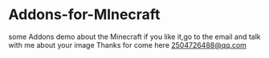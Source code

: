 # Addons-for-MInecraft
some Addons demo  about the Minecraft
if you like it,go to the email and talk with me 
about your image
Thanks for come here 2504726488@qq.com

